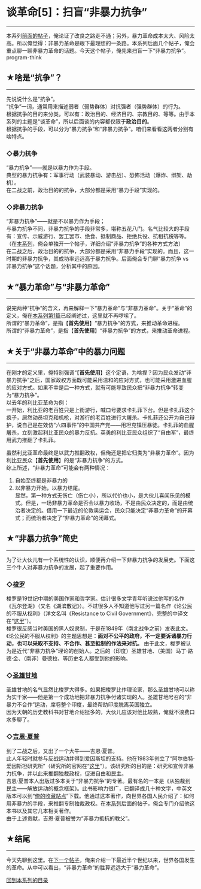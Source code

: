 # 谈革命[5]：扫盲“非暴力抗争” 

-----

 本系列[前面的帖子](https://program-think.blogspot.com/2012/05/revolution-4.html)，俺论证了改良之路走不通；另外，暴力革命成本太大、风险太高。所以俺觉得：非暴力革命是眼下最理想的一条路。本系列后面几个帖子，俺会重点聊一聊非暴力革命的话题。今天这个帖子，俺先来扫盲一下“非暴力抗争”。program-think  
   
   
 ## ★啥是“抗争”？
--------

  
 先说说什么是“抗争”。  
 “抗争”一词，通常用来描述弱者（弱势群体）对抗强者（强势群体）的行为。  
 根据抗争的目的来分类，可以有：政治目的、经济目的、宗教目的、等等。由于本系列的主题是“谈革命”，所以后面谈的内容都仅限于**政治目的**。  
 根据抗争的手段，可以分为“暴力抗争”和“非暴力抗争”。咱们来看看这两者分别有啥特点。  
   
 ### ◇暴力抗争

  
 “暴力抗争”——就是以暴力作为手段。  
 典型的暴力抗争有：军事行动（武装暴动、游击战）、恐怖活动（爆炸、绑架、劫机）。  
 在二战之前，政治目的的抗争，大部分都是采用“暴力手段”实现的。  
   
 ### ◇非暴力抗争

  
 “非暴力抗争”——就是不以暴力作为手段；  
 与暴力抗争不同，非暴力抗争的手段非常多，堪称五花八门。名气比较大的手段有：宣传、示威游行、罢工罢市、绝食、抵制商品、拒绝兵役、抗租抗税等等。（在[本系列](https://program-think.blogspot.com/2011/12/revolution-0.html#index)，俺会单独开一个帖子，详细介绍“非暴力抗争”的各种方式方法）  
 在二战之后，政治目的的抗争，大部分都是采用“非暴力手段”实现的。而且，这一时期的非暴力抗争，其成功率远远高于暴力抗争。后面俺会专门聊“暴力抗争 vs 非暴力抗争”这个话题，分析其中的原因。  
   
   
 ## ★“暴力革命”与“非暴力革命”
---------------

  
 说完两种“抗争”的含义，再来解释一下“暴力革命”与“非暴力革命”。关于“革命”的定义，俺在[本系列第1篇](https://program-think.blogspot.com/2011/12/revolution-1.html)已经阐述过，这里就不再啰嗦了。  
 所谓的“暴力革命”，是指【**首先使用**】“暴力抗争”的方式，来推动革命进程。  
 所谓的“非暴力革命”，是指【**首先使用**】“非暴力抗争”的方式，来推动革命进程。  
   
   
 ## ★关于“非暴力革命”中的暴力问题
----------------

  
 在刚才的定义里，俺特别强调“【**首先使用**】这个定语，为啥捏？因为民众发动“非暴力抗争”之后，国家政权方面既可能采用温和的应对方式，也可能采用激进血腥的应对方式。如果不幸是后一种方式，就有可能导致民众把“非暴力抗争”转变为“暴力抗争”。  
 以去年的利比亚革命为例：  
 一开始，利比亚的老百姓只是上街游行，喊口号要求卡扎菲下台。但是卡扎菲这个疯子，居然动员坦克和机枪，对游行的老百姓进行大屠杀。卡扎菲还公开为自己辩护，说自己是在效仿“六四事件”的中国共产党——用坦克镇压暴徒。卡扎菲的血腥屠杀，立刻激起利比亚民众的暴力反抗。英勇的利比亚民众组织了“自由军”，最终用武力推翻了卡扎菲。  
   
 虽然利比亚革命最终是以武力推翻政权，但俺还是把它归类为“非暴力革命”。因为利比亚民众【**首先使用**】的是“非暴力抗争”的方式。  
 综上所述，“非暴力革命”可能会有两种情况：  
 1. 自始至终都是非暴力的  
 2. 以非暴力开始，以暴力结尾。  
 显然，第一种方式无伤亡（伤亡小），所以代价也小，是大伙儿喜闻乐见的模式。但是，一场非暴力革命是否会以暴力收场，不是由民众决定的，而是由统治者决定的。借用一下最近的伦敦奥运会，民众只能决定“非暴力革命”的开幕式；而统治者决定了“非暴力革命”的闭幕式。  
   
   
 ## ★“非暴力抗争”简史
----------

  
 为了让大伙儿有一个系统性的认识，顺便再介绍一下非暴力抗争的发展史。下面这三个牛人对非暴力抗争的发展，起了重要作用。  
   
 ### ◇[梭罗](https://zh.wikipedia.org/wiki/%E4%BA%A8%E5%88%A9%C2%B7%E6%88%B4%E7%BB%B4%C2%B7%E6%A2%AD%E7%BD%97)

  
 梭罗是19世纪中期的美国作家和哲学家。估计很多文学青年听说过他写的名作《瓦尔登湖》（又名《湖滨散记》）。不过很多人不知道他写过另一篇名作《论公民的不服从权利》（洋文名叫《Resistance to Civil Government》，完整的中译文在“[这里](https://zh.wikisource.org/wiki/%E5%85%AC%E6%B0%91%E4%B8%8D%E6%9C%8D%E4%BB%8E_%28%E6%A2%AD%E7%BD%97%29)”）。  
 梭罗很反感当时美国的黑人奴隶制，于是在1849年（南北战争之前）发表此文。《论公民的不服从权利》的主题思想是：**面对不公平的政府，不一定要诉诸暴力行动，也可以采取不支持、不合作、甚至抵制的作法来对抗。** 
 由于此文，梭罗被认为是近代“非暴力抗争”理论的创始人。之后的（印度）圣雄甘地、（美国）马丁·路德·金、（南非）曼德拉、等历史名人都受到他的影响。  
   
 ### ◇[圣雄甘地](https://zh.wikipedia.org/wiki/%E7%94%98%E5%9C%B0)

  
 圣雄甘地的名气显然比梭罗大得多。如果把梭罗比作理论家，那么圣雄甘地可以称为实干家——他是第一个成功地把非暴力抗争付诸实现的人。圣雄甘地号召的“非暴力不合作”运动，席卷整个印度，最终帮助印度脱离英国独立。  
 因为天朝的历史教科书对甘地介绍挺多的，大伙儿应该对他比较熟，俺就不浪费口水多聊了。  
   
 ### ◇[吉恩·夏普](https://zh.wikipedia.org/wiki/%E5%90%89%E6%81%A9%C2%B7%E5%A4%8F%E6%99%AE)

  
 到了二战之后，又出了一个大牛——吉恩·夏普。  
 此人年轻时就参与反战运动并得到爱因斯坦的支持。他在1983年创立了“阿尔伯特·爱因斯坦研究所”（研究所的官网在“[这里](http://www.aeinstein.org/)”）。该研究所的目的是：研究和宣传非暴力抗争，并以此来推翻独裁政权，促进自由和民主。  
 吉恩·夏普本人出版过多本关于“非暴力抗争”的专著。最有名的一本是《从独裁到民主——解放运动的概念框架》。此书影响力很广，已翻译成几十种文字，中英文版本可以到“[俺的收藏站点](https://github.com/programthink/books)”下载。他通过这本著作，向世界各国人民介绍了：如何用非暴力的手段，来推翻专制独裁政权。在[本系列](https://program-think.blogspot.com/2011/12/revolution-0.html#index)后面的帖子，俺会专门介绍他这本书以及其它几本相关著作。  
 由于上述贡献，吉恩·夏普被誉为“非暴力抵抗的教父”。  
   
   
 ## ★结尾
---

  
 今天先聊到这里。在[下一个帖子](https://program-think.blogspot.com/2012/08/revolution-6.html)，俺来介绍一下最近半个世纪以来，世界各国发生的革命。从中可以看出，“非暴力革命”的胜算远远大于“暴力革命”。  
   
   
 [回到本系列的目录](https://program-think.blogspot.com/2011/12/revolution-0.html#index) 